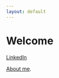 ```yaml
---
layout: default
---
```


# Welcome

[LinkedIn](https://www.linkedin.com/in/owen-williams-6768071b7)

[About me](./Aboutme.md).
 <html>
 <head>
    <title>Dropdown Menu</title>
    <style>
        /* Style for the dropdown button */
        .dropbtn {
            background-color: #4CAF50;
            color: white;
            padding: 10px;
            border: none;
            cursor: pointer;
        }

        /* Style for the dropdown content (hidden by default) */
        .dropdown-content {
            display: none;
            position: absolute;
            background-color: #f1f1f1;
            min-width: 160px;
            box-shadow: 0px 8px 16px 0px rgba(0,0,0,0.2);
            z-index: 1;
        }

        /* Style for the dropdown links */
        .dropdown-content a {
            padding: 12px 16px;
            text-decoration: none;
            display: block;
        }

        /* Change color of dropdown links on hover */
        .dropdown-content a:hover {
            background-color: #ddd;
        }

        /* Show the dropdown content when the button is clicked */
        .dropdown:hover .dropdown-content {
            display: block;
        }
    </style>
</head>
<body>
    <div class="dropdown">
        <button class="dropbtn">Posts</button>
        <div class="dropdown-content">
            <a href="#">https://owenw1lliams.github.io/posts.html</a>
            <!-- Add more links for your other posts here -->
        </div>
    </div>
</body>
</html>

